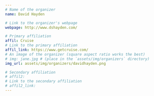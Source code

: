 ```yaml
---
# Name of the organizer
name: David Hayden

# Link to the organizer's webpage
webpage: http://www.dshayden.com/

# Primary affiliation
affil: Cruise
# Link to the primary affiliation
affil_link: https://www.getcruise.com/
# An image of the organizer (square aspect ratio works the best)
# img: jane.jpg # (place in the `assets/img/organizers` directory)
img_url: assets/img/organizers/davidhayden.png

# Secondary affiliation
# affil2: 
# Link to the secondary affiliation
# affil2_link:
---
```


